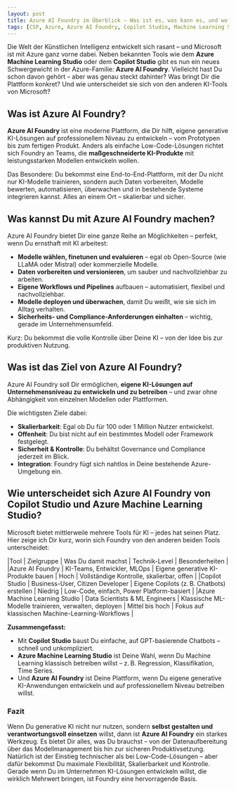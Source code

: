 ```yaml
---
layout: post
title: Azure AI Foundry im Überblick – Was ist es, was kann es, und wofür brauchst Du es?
tags: [CSP, Azure, Azure AI Foundry, Copilot Studio, Machine Learning Studio]
---
```


Die Welt der Künstlichen Intelligenz entwickelt sich rasant – und Microsoft ist mit Azure ganz vorne dabei. Neben bekannten Tools wie dem **Azure Machine Learning Studio** oder dem **Copilot Studio** gibt es nun ein neues Schwergewicht in der Azure-Familie: **Azure AI Foundry**. Vielleicht hast Du schon davon gehört – aber was genau steckt dahinter? Was bringt Dir die Plattform konkret? Und wie unterscheidet sie sich von den anderen KI-Tools von Microsoft?

## Was ist Azure AI Foundry?
**Azure AI Foundry** ist eine moderne Plattform, die Dir hilft, eigene generative KI-Lösungen auf professionellem Niveau zu entwickeln – vom Prototypen bis zum fertigen Produkt. Anders als einfache Low-Code-Lösungen richtet sich Foundry an Teams, die **maßgeschneiderte KI-Produkte** mit leistungsstarken Modellen entwickeln wollen.

Das Besondere: Du bekommst eine End-to-End-Plattform, mit der Du nicht nur KI-Modelle trainieren, sondern auch Daten vorbereiten, Modelle bewerten, automatisieren, überwachen und in bestehende Systeme integrieren kannst. Alles an einem Ort – skalierbar und sicher.

## Was kannst Du mit Azure AI Foundry machen?
Azure AI Foundry bietet Dir eine ganze Reihe an Möglichkeiten – perfekt, wenn Du ernsthaft mit KI arbeitest:

- **Modelle wählen, finetunen und evaluieren** – egal ob Open-Source (wie LLaMA oder Mistral) oder kommerzielle Modelle.
- **Daten vorbereiten und versionieren**, um sauber und nachvollziehbar zu arbeiten.
- **Eigene Workflows und Pipelines** aufbauen – automatisiert, flexibel und nachvollziehbar.
- **Modelle deployen und überwachen**, damit Du weißt, wie sie sich im Alltag verhalten.
- **Sicherheits- und Compliance-Anforderungen einhalten** – wichtig, gerade im Unternehmensumfeld.

Kurz: Du bekommst die volle Kontrolle über Deine KI – von der Idee bis zur produktiven Nutzung.

## Was ist das Ziel von Azure AI Foundry?
Azure AI Foundry soll Dir ermöglichen, **eigene KI-Lösungen auf Unternehmensniveau zu entwickeln und zu betreiben** – und zwar ohne Abhängigkeit von einzelnen Modellen oder Plattformen.

Die wichtigsten Ziele dabei:

- **Skalierbarkeit**: Egal ob Du für 100 oder 1 Million Nutzer entwickelst.
- **Offenheit**: Du bist nicht auf ein bestimmtes Modell oder Framework festgelegt.
- **Sicherheit & Kontrolle**: Du behältst Governance und Compliance jederzeit im Blick.
- **Integration**: Foundry fügt sich nahtlos in Deine bestehende Azure-Umgebung ein.

## Wie unterscheidet sich Azure AI Foundry von Copilot Studio und Azure Machine Learning Studio?
Microsoft bietet mittlerweile mehrere Tools für KI – jedes hat seinen Platz. Hier zeige ich Dir kurz, worin sich Foundry von den anderen beiden Tools unterscheidet:

|Tool |	Zielgruppe | Was Du damit machst	| Technik-Level |	Besonderheiten |
|Azure AI Foundry	| KI-Teams, Entwickler, MLOps |	Eigene generative KI-Produkte bauen |	Hoch	| Vollständige Kontrolle, skalierbar, offen |
|Copilot Studio |	Business-User, Citizen Developer |	Eigene Copilots (z. B. Chatbots) erstellen |	Niedrig |	Low-Code, einfach, Power Platform-basiert |
|Azure Machine Learning Studio	| Data Scientists & ML Engineers |	Klassische ML-Modelle trainieren, verwalten, deployen |	Mittel bis hoch  |	Fokus auf klassischen Machine-Learning-Workflows  |

**Zusammengefasst:**

- Mit **Copilot Studio** baust Du einfache, auf GPT-basierende Chatbots – schnell und unkompliziert.
- **Azure Machine Learning Studio** ist Deine Wahl, wenn Du Machine Learning klassisch betreiben willst – z. B. Regression, Klassifikation, Time Series.
- Und **Azure AI Foundry** ist Deine Plattform, wenn Du eigene generative KI-Anwendungen entwickeln und auf professionellem Niveau betreiben willst.

### Fazit
Wenn Du generative KI nicht nur nutzen, sondern **selbst gestalten und verantwortungsvoll einsetzen** willst, dann ist **Azure AI Foundry** ein starkes Werkzeug. Es bietet Dir alles, was Du brauchst – von der Datenaufbereitung über das Modellmanagement bis hin zur sicheren Produktivsetzung.
Natürlich ist der Einstieg technischer als bei Low-Code-Lösungen – aber dafür bekommst Du maximale Flexibilität, Skalierbarkeit und Kontrolle. Gerade wenn Du im Unternehmen KI-Lösungen entwickeln willst, die wirklich Mehrwert bringen, ist Foundry eine hervorragende Basis.
